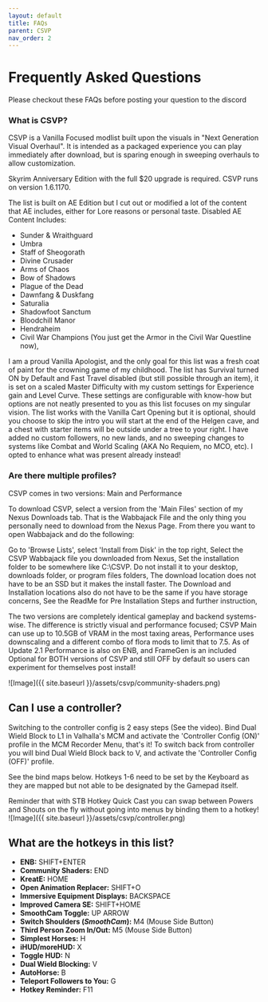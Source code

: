 ```yaml
---
layout: default
title: FAQs
parent: CSVP
nav_order: 2
---
```

# Frequently Asked Questions
Please checkout these FAQs before posting your question to the discord

### What is CSVP?
CSVP is a Vanilla Focused modlist built upon the visuals in "Next Generation Visual Overhaul". It is intended as a packaged experience you can play immediately after download, but is sparing enough in sweeping overhauls to allow customization.

Skyrim Anniversary Edition with the full $20 upgrade is required. CSVP runs on version 1.6.1170.

The list is built on AE Edition but I cut out or modified a lot of the content that AE includes, either for Lore reasons or personal taste. Disabled AE Content Includes:
- Sunder & Wraithguard
- Umbra
- Staff of Sheogorath
- Divine Crusader
- Arms of Chaos
- Bow of Shadows
- Plague of the Dead
- Dawnfang & Duskfang
- Saturalia
- Shadowfoot Sanctum
- Bloodchill Manor
- Hendraheim
- Civil War Champions (You just get the Armor in the Civil War Questline now),

I am a proud Vanilla Apologist, and the only goal for this list was a fresh coat of paint for the crowning game of my childhood. The list has Survival turned ON by Default and Fast Travel disabled (but still possible through an item), it is set on a scaled Master Difficulty with my custom settings for Experience gain and Level Curve. These settings are configurable with know-how but options are not neatly presented to you as this list focuses on my singular vision. The list works with the Vanilla Cart Opening but it is optional, should you choose to skip the intro you will start at the end of the Helgen cave, and a chest with starter items will be outside under a tree to your right. I have added no custom followers, no new lands, and no sweeping changes to systems like Combat and World Scaling (AKA No Requiem, no MCO, etc). I opted to enhance what was present already instead!

### Are there multiple profiles?

CSVP comes in two versions: Main and Performance

To download CSVP, select a version from the 'Main Files' section of my Nexus Downloads tab. That is the Wabbajack File and the only thing you personally need to download from the Nexus Page. From there you want to open Wabbajack and do the following:

Go to 'Browse Lists', select 'Install from Disk' in the top right,
Select the CSVP Wabbajack file you downloaded from Nexus,
Set the installation folder to be somewhere like C:\CSVP. Do not install it to your desktop, downloads folder, or program files folders,
The download location does not have to be an SSD but it makes the install faster. The Download and Installation locations also do not have to be the same if you have storage concerns,
See the ReadMe for Pre Installation Steps and further instruction,

The two versions are completely identical gameplay and backend systems-wise. The difference is strictly visual and performance focused; CSVP Main can use up to 10.5GB of VRAM in the most taxing areas, Performance uses downscaling and a different combo of flora mods to limit that to 7.5. As of Update 2.1 Performance is also on ENB, and FrameGen is an included Optional for BOTH versions of CSVP and still OFF by default so users can experiment for themselves post install! 

![Image]({{ site.baseurl }}/assets/csvp/community-shaders.png)

## Can I use a controller?

Switching to the controller config is 2 easy steps (See the video). Bind Dual Wield Block to L1 in Valhalla's MCM and activate the 'Controller Config (ON)' profile in the MCM Recorder Menu, that's it! To switch back from controller you will bind Dual Wield Block back to V, and activate the 'Controller Config (OFF)' profile.

See the bind maps below. Hotkeys 1-6 need to be set by the Keyboard as they are mapped but not able to be designated by the Gamepad itself.

Reminder that with STB Hotkey Quick Cast you can swap between Powers and Shouts on the fly without going into menus by binding them to a hotkey!
![Image]({{ site.baseurl }}/assets/csvp/controller.png)

## What are the hotkeys in this list?

- **ENB:** SHIFT+ENTER
- **Community Shaders:** END
- **KreatE:** HOME
- **Open Animation Replacer:** SHIFT+O
- **Immersive Equipment Displays:** BACKSPACE
- **Improved Camera SE:** SHIFT+HOME
- **SmoothCam Toggle:** UP ARROW
- **Switch Shoulders (*SmoothCam*):** M4 (Mouse Side Button)
- **Third Person Zoom In/Out:** M5 (Mouse Side Button)
- **Simplest Horses:** H
- **iHUD/moreHUD:** X
- **Toggle HUD:** N
- **Dual Wield Blocking:** V
- **AutoHorse:** B
- **Teleport Followers to You:** G
- **Hotkey Reminder:** F11 
